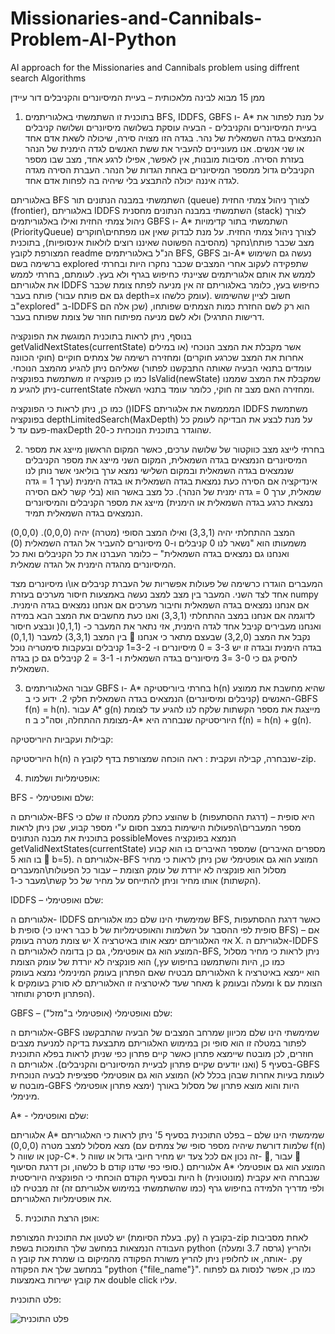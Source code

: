 # Missionaries-and-Cannibals-Problem-AI-Python
AI approach for the Missionaries and Cannibals problem using diffrent search Algorithms 

ממן 15 מבוא לבינה מלאכותית – בעיית המיסיונרים והקניבלים
דור עיידן

1. בתוכנית זו השתמשתי באלגוריתמים BFS, IDDFS, GBFS ו- A* על מנת לפתור את בעיית המיסיונרים והקניבלים - הבעיה עוסקת בשלושה מיסיונרים ושלושה קניבלים הנמצאים בגדה השמאלית של נהר. בגדה הזו מצויה סירה, שיכולה לשאת אדם אחד או שני אנשים. אנו מעוניינים להעביר את ששת האנשים לגדה הימנית של הנהר בעזרת הסירה. מסיבות מובנות, אין לאפשר, אפילו לרגע אחד, מצב שבו מספר הקניבלים גדול ממספר המיסיונרים באחת הגדות של הנהר. העברת הסירה מגדה לגדה איננה יכולה להתבצע בלי שיהיה בה לפחות אדם אחד.

באלגוריתם BFS השתמשתי במבנה הנתונים תור (queue) לצורך ניהול צמתי החזית (frontier), באלגוריתם IDDFS השתמשתי במבנה הנתונים מחסנית (stack) לצורך ניהול צמתי החזית ואילו באלגוריתמים GBFS ו-  A* השתמשתי בתור קדימויות (PriorityQueue) לצורך ניהול צמתי החזית. על מנת לבדוק שאין אנו מפתחים\חוקרים מצב שכבר פותח\נחקר (מהסיבה הפשוטה שאיננו רוצים לולאות אינסופיות), בתוכנית המצורפת לקובץ readme הנ"ל באלגוריתמים BFS, GBFS וב-A*  נעשה גם השימוש ברשימה בשם explored שתפקידה לעקוב אחרי המצבים שכבר נחקרו היות ובחרתי לממש את אותם אלגוריתמים שציינתי כחיפוש בגרף ולא בעץ. לעומתם, בחרתי לממש את אלגוריתם IDDFS כחיפוש בעץ, כלומר באלגוריתם זה אין מניעה לפתח צומת שכבר פותח בעבר (גם אם פותח עבור depth=x עומק כלשהו). חשוב לציין שהשימוש ב"explored" ב-IDDFS הוא רק לשם החזרת כמות הצמתים שפותחו, (שכן אלה הם דרישות התרגיל) ולא לשם מניעה מפיתוח חוזר של צומת שפותח בעבר.

בנוסף, ניתן לראות בתוכנית המוגשת את הפונקציה getValidNextStates(currentState) אשר מקבלת את המצב הנוכחי (או במילים אחרות את המצב שכרגע חוקרים) ומחזירה רשימה של צמתים חוקיים (חוקי הכוונה עומדים בתנאי הבעיה שאותה התבקשנו לפתור) שאליהם ניתן להגיע מהמצב הנוכחי. כמו כן  פונקציה זו משתמשת בפונקציה IsValid(newState)  שמקבלת את המצב שממנו ניתן להגיע מ-currentState ומחזירה האם מצב זה חוקי, כלומר עומד בתנאי השאלה.

כמו כן, ניתן לראות כי הפונקציה ()IDFS המממשת את אלגוריתם IDDFS משתמשת בפונקציה depthLimitedSearch(MaxDepth) על מנת לבצע את הבדיקה לעומק כל פעם עד ל-maxDepth שהוגדר בתוכנית הנוכחית כ-20.


2. בחרתי לייצג מצב כווקטור של שלושה ערכים, כאשר המקום הראשון מייצג את מספר המיסיונרים  הנמצאים בגדה השמאלית, המקום השני מייצג את מספר הקניבלים שנמצאים בגדה השמאלית ובמקום השלישי נמצא ערך בוליאני אשר נותן לנו אינדיקציה אם הסירה כעת נמצאת בגדה השמאלית או בגדה הימנית (ערך 1 = גדה שמאלית, ערך 0 = גדה ימנית של הנהר). כל מצב באשר הוא (בלי קשר לאם הסירה נמצאת כרגע בגדה השמאלית או הימנית) מייצג את מספר הקניבלים והמיסיונרים הנמצאים בגדה השמאלית תמיד.

המצב ההתחלתי יהיה (3,3,1) ואילו המצב הסופי (מטרה) יהיה (0,0,0). (0,0,0) משמעותו הוא "נשאר לנו 0 קניבלים ו-0 מיסיונרים להעביר אל הגדה השמאלית (0) ואנחנו גם נמצאים בגדה השמאלית" – כלומר העברנו את כל הקניבלים ואת כל המיסיונרים מהגדה הימנית אל הגדה שמאלית.

המעברים הוגדרו כרשימה של פעולות אפשריות של העברת קניבלים או\ו מיסיונרים מצד אחד לצד השני. המעבר בין מצב למצב נעשה באמצעות חיסור מערכים בעזרת numpy אם אנחנו נמצאים בגדה השמאלית וחיבור מערכים אם אנחנו נמצאים בגדה הימנית. לדוגמה אם אנחנו במצב ההתחלתי (3,3,1) ואנו כעת מחשבים את המצב הבא במידה ואנחנו מעבירים קניבל אחד לגדה הימנית, אזי נתאר את המעבר כ- (0,1,1( ונבצע חיסור בין המצב (3,3,1) למעבר (0,1,1)  נקבל את המצב (3,2,0) שבעצם מתאר כי אנחנו בגדה הימנית ובגדה זו יש 3-3 = 0 מיסיונרים ו- 3-2=1 קניבלים ובעקבות סימטריה נוכל להסיק גם כי 3-0 =3 מיסיונרים בגדה השמאלית ו- 3-1 = 2 קניבלים גם כן בגדה השמאלית.

3. עבור האלגוריתמים GBFS  ו- A* בחרתי ביוריסטיקה h(n) שהיא מחשבת את ממוצע האנשים (קניבלים ומיסיונרים) הנמצאים בגדה השמאלית חלקי 2. ידוע כי ב-GBFS f(n) = h(n). עבור A*  g(n) מייצגת את מספר הקשתות שלקח לנו להגיע עד לצומת n מצומת ההתחלה, וסה"כ ב-A* היוריסטיקה שנבחרה היא f(n) = h(n) + g(n).

קבילות ועקביות היוריסטיקה:

היוריסטיקה h(n) שנבחרה, קבילה ועקבית : ראה הוכחה שמצורפת בדף לקובץ ה-zip.



4. אופטימליות ושלמות:

BFS  - שלם ואופטימלי:

אלגוריתם ה-BFS שהוצע כחלק ממטלה זו שלם כי b (דרגת ההסתעפות) היא סופית – מספר המעברים\הפעולות הישימות במצב חסום ע"י מספר קבוע, שכן ניתן לראות בתוכנית את מבנה הנתונים possibleMoves הנמצא בפונקציה getValidNextStates(currentState) שמספר האיברים בו הוא קבוע (מספרים האיברים בו הוא 5  b=5). אלגוריתם ה-BFS המוצע הוא גם אופטימלי שכן ניתן לראות כי מחיר מסלול הוא פונקציה לא יורדת של עומק הצומת – עבור כל הפעולות\המעברים (הקשתות) אותו מחיר וניתן להתייחס על מחיר של כל קשת\מעבר כ-1.

IDDFS – שלם ואופטימלי:

אלגוריתם  ה- IDDFS שמימשתי הינו שלם כמו אלגוריתם BFS, כאשר דרגת ההסתעפות b סופית (כבר ראינו כי b סופית לפי ההסבר על השלמות והאופטימליות של BFS) – אם יש צומת מטרה בעומק X אזי האלגוריתם ימצא אותו באיטרציה X. אלגוריתם ה-IDDFS המוצע הוא גם אופטימלי, גם כן בדומה לאלגוריתם ה-BFS, ניתן לראות כי מחיר מסלול הוא פונקציה לא יורדת של עומק הצומת (כמו כן, היות והשתמשנו בחיפוש עץ, האלגוריתם מבטיח שאם הפתרון בעומק המינימלי נמצא בעומק k הוא יימצא באיטרציה k מאחר שעד לאיטרציה זו האלגוריתם לא סורק בעומקים k ומעלה ובעומק k הצומת עם הפתרון תיסרק ותוחזר). 




GBFS – שלם ואופטימלי (אופטימלי ב"מזל"):

אלגוריתם ה-GBFS שמימשתי הינו שלם מכיוון שמרחב המצבים של הבעיה שהתבקשנו לפתור במטלה זו הוא סופי וכן במימוש האלגוריתם מתבצעת בדיקה למניעת מצבים חוזרים, לכן מובטח שיימצא פתרון כאשר קיים פתרון כפי שניתן לראות בפלא התוכנית בסעיף 5 (ואנו יודעים שקיים פתרון לבעיית המיסיונרים והקניבלים). אלגוריתם ה-GBFS המוצע הוא גם אופטימלי ספציפית לבעיה הנוכחית (לעומת בעיות אחרות שבהן בכלל לא מובטח ש-GBFS ימצא פתרון אופטימלי) היות והוא מוצא פתרון של מסלול באורך מינימלי.

 

A* - שלם ואופטימלי:

אלגוריתם A* שמימשתי הינו שלם – בפלט התוכנית בסעיף 5' ניתן לראות כי האלגוריתם מצא מסלול למצב מטרה (0,0,0) (שלמות דורשת שיהיה מספר סופי של צמתים עם f(n) קטן או שווה ל-C*. זה נכון אם לכל צעד יש מחיר חיובי גדול או שווה ל- , עבור  כלשהו, וכן דרגת הסיעוף b סופי כפי שדנו קודם.) אלגוריתם A* המוצע הוא גם אופטימלי היות ובסעיף הקודם הוכחתי כי הפונקציה היוריסטית h שנבחרה היא עקבית (מונוטונית) ולפי מדריך הלמידה בחיפוש גרף (כמו שהשתמשתי במימוש אלגוריתם זה) זה מבטיח לנו את אופטימליות האלגוריתם.













5. אופן הרצת התוכנית: 

יש לטעון את התוכנית המצורפת (בעלת הסיומת .py) בקובץ ה-zip לאחת מסביבות העבודה הנמצאות במחשב שלך התומכות בשפת python (גרסה 3.7 ומעלה) ולהריץ אותה, או לחלופין ניתן להריץ משורת הפקודה מהמיקום בו שמרת את קובץ ה- .py  במחשב שלך את הפקודה "python {"file_name"}". כמו כן, אפשר לנסות גם לפתוח את קובץ ישירות באמצעות double click עליו.



  פלט התוכנית:
  
	

![פלט התוכנית](https://github.com/dor2602/Missionaries-and-Cannibals-Problem-AI-Python/assets/80360729/3e6ef9fc-d328-4895-8b43-7f29d96e8775)







